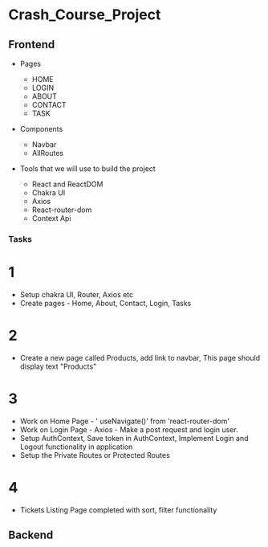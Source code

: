 # Crash_Course_Project

## Frontend

- Pages

  - HOME
  - LOGIN
  - ABOUT
  - CONTACT
  - TASK

- Components

  - Navbar
  - AllRoutes

- Tools that we will use to build the project
  - React and ReactDOM
  - Chakra UI
  - Axios
  - React-router-dom
  - Context Api

### Tasks

# 1

- Setup chakra UI, Router, Axios etc
- Create pages - Home, About, Contact, Login, Tasks

# 2

- Create a new page called Products, add link to navbar, This page should display text "Products"

# 3

- Work on Home Page - ' useNavigate()' from 'react-router-dom'
- Work on Login Page - Axios - Make a post request and login user.
- Setup AuthContext, Save token in AuthContext, Implement Login and Logout functionality in application
- Setup the Private Routes or Protected Routes

# 4

- Tickets Listing Page completed with sort, filter functionality

## Backend
